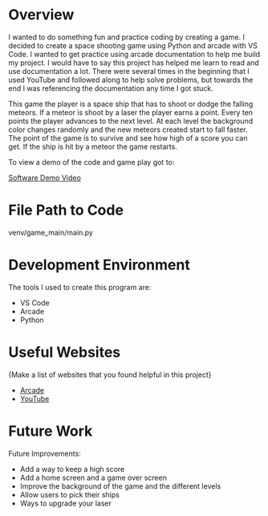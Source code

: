 # Overview

I wanted to do something fun and practice coding by creating a game. I decided to create a space shooting game using Python and arcade with VS Code. I wanted to get practice using arcade documentation to help me build my project. I would have to say this project has helped me learn to read and use documentation a lot. There were several times in the beginning that I used YouTube and followed along to help solve problems, but towards the end I was referencing the documentation any time I got stuck. 

This game the player is a space ship that has to shoot or dodge the falling meteors. If a meteor is shoot by a laser the player earns a point. Every ten points the player advances to the next level. At each level the background color changes randomly and the new meteors created start to fall faster. The point of the game is to survive and see how high of a score you can get. If the ship is hit by a meteor the game restarts. 

To view a demo of the code and game play got to:

[Software Demo Video](https://youtu.be/KURYg6FVJKs)

# File Path to Code

venv/game_main/main.py

# Development Environment

The tools I used to create this program are:

* VS Code
* Arcade
* Python

# Useful Websites

{Make a list of websites that you found helpful in this project}
* [Arcade](https://api.arcade.academy/en/latest/index.html)
* [YouTube](https://www.youtube.com/playlist?list=PL1P11yPQAo7pPlDlFEaL3IUbcWnnPcALI)

# Future Work

Future Improvements:
* Add a way to keep a high score
* Add a home screen and a game over screen
* Improve the background of the game and the different levels
* Allow users to pick their ships
* Ways to upgrade your laser